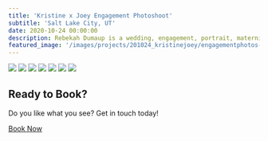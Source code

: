 ```yaml
---
title: 'Kristine x Joey Engagement Photoshoot'
subtitle: 'Salt Lake City, UT'
date: 2020-10-24 00:00:00
description: Rebekah Dumaup is a wedding, engagement, portrait, maternity, and family photographer based in Saly Lake City, Utah.
featured_image: '/images/projects/201024_kristinejoey/engagementphotos-14.jpg'
---
```


<div class="gallery" data-columns="3">
<img src="/images/projects/201024_kristinejoey/engagementphotos-4.jpg">
<img src="/images/projects/201024_kristinejoey/engagementphotos-30.jpg">
<img src="/images/projects/201024_kristinejoey/engagementphotos-43.jpg">
<img src="/images/projects/201024_kristinejoey/engagementphotos-55.jpg">
<img src="/images/projects/201024_kristinejoey/engagementphotos-61.jpg">
<img src="/images/projects/201024_kristinejoey/engagementphotos-32.jpg">
<img src="/images/projects/201024_kristinejoey/engagementphotos-14.jpg">
</div>

## Ready to Book?

Do you like what you see? Get in touch today!

<a href="/contact/" class="button button--large">Book Now</a>
